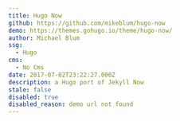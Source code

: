 ```yaml
---
title: Hugo Now
github: https://github.com/mikeblum/hugo-now
demo: https://themes.gohugo.io/theme/hugo-now/
author: Michael Blum
ssg:
  - Hugo
cms:
  - No Cms
date: 2017-07-02T23:22:27.000Z
description: a Hugo port of Jekyll Now
stale: false
disabled: true
disabled_reason: demo url not found
---
```

